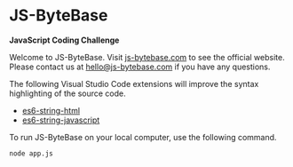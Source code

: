 # JS-ByteBase
**JavaScript Coding Challenge**

Welcome to JS-ByteBase.
Visit [js-bytebase.com](https://www.js-bytebase.com) to see the official website.
Please contact us at [hello@js-bytebase.com](mailto:hello@js-bytebase.com) if you have any questions.

The following Visual Studio Code extensions will improve the syntax highlighting of the source code.
* [es6-string-html](https://github.com/0x00000001A/es6-string-html)
* [es6-string-javascript](https://github.com/Zjcompt/es6-string-javascript)

To run JS-ByteBase on your local computer, use the following command.
```
node app.js
```
